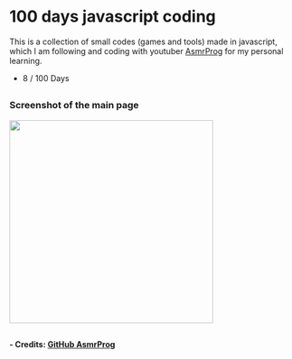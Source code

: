 # 100 days javascript coding

This is a collection of small codes (games and tools) made in javascript, which I am following and coding with youtuber [AsmrProg](https://www.youtube.com/@AsmrProg) for my personal learning.

* 8 / 100 Days

##

### Screenshot of the main page
<div >
  <img height="360em" src=".img/main-page.png" />
</div>

##

#### - Credits: [GitHub AsmrProg](https://github.com/AsmrProg-YT/)
